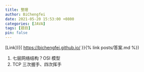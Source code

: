```yaml
---
title: 整理
author: BiChengfei
date: 2021-05-20 15:53:00 +0800
categories: [JAVA]
tags: [题目]
pin: false
---
```


[Link]({{ https://bichengfei.github.io/ }}{% link posts/答案.md %})

1. 七层网络结构？OSI 模型
2. TCP 三次握手、四次挥手

